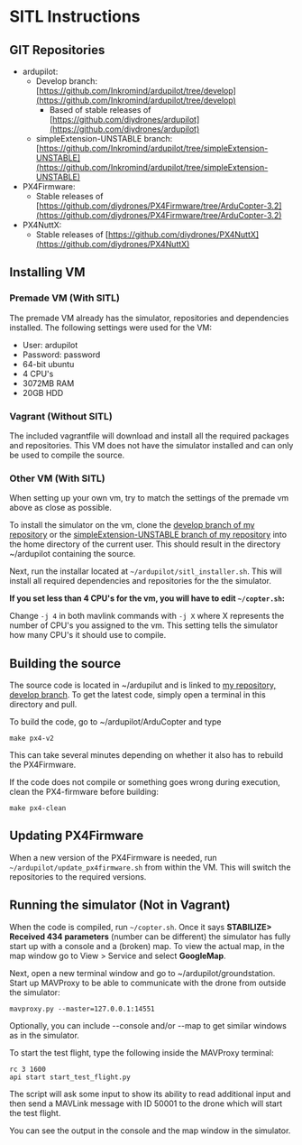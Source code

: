 # SITL Instructions

## GIT Repositories

* ardupilot:
  * Develop branch: [https://github.com/Inkromind/ardupilot/tree/develop](https://github.com/Inkromind/ardupilot/tree/develop)
    * Based of stable releases of [https://github.com/diydrones/ardupilot](https://github.com/diydrones/ardupilot)
  * simpleExtension-UNSTABLE branch: [https://github.com/Inkromind/ardupilot/tree/simpleExtension-UNSTABLE](https://github.com/Inkromind/ardupilot/tree/simpleExtension-UNSTABLE)
* PX4Firmware:
  * Stable releases of [https://github.com/diydrones/PX4Firmware/tree/ArduCopter-3.2](https://github.com/diydrones/PX4Firmware/tree/ArduCopter-3.2)
* PX4NuttX:
  * Stable releases of [https://github.com/diydrones/PX4NuttX](https://github.com/diydrones/PX4NuttX)

## Installing VM

### Premade VM (With SITL)
The premade VM already has the simulator, repositories and dependencies installed.
The following settings were used for the VM:

* User: ardupilot
* Password: password
* 64-bit ubuntu
* 4 CPU's
* 3072MB RAM
* 20GB HDD

### Vagrant (Without SITL)
The included vagrantfile will download and install all the required packages and repositories. This VM does not have the simulator installed and can only be used to compile the source.

### Other VM (With SITL)
When setting up your own vm, try to match the settings of the premade vm above as close as possible.

To install the simulator on the vm, clone the [develop branch of my repository](https://github.com/Inkromind/ardupilot/tree/develop) or
the [simpleExtension-UNSTABLE branch of my repository](https://github.com/Inkromind/ardupilot/tree/simpleExtension-UNSTABLE) into the home directory
of the current user. This should result in the directory ~/ardupilot containing the source.

Next, run the installar located at ```~/ardupilot/sitl_installer.sh```.
This will install all required dependencies and repositories for the the simulator.

__If you set less than 4 CPU's for the vm, you will have to edit ```~/copter.sh```:__

Change ```-j 4``` in both mavlink commands with ```-j X``` where X represents the number of CPU's
you assigned to the vm.
This setting tells the simulator how many CPU's it should use to compile.

## Building the source
The source code is located in ~/ardupilut and is linked to [my repository, develop branch](https://github.com/Inkromind/ardupilot/tree/develop).
To get the latest code, simply open a terminal in this directory and pull.

To build the code, go to ~/ardupilot/ArduCopter and type

```
make px4-v2
```

This can take several minutes depending on whether it also has to rebuild the PX4Firmware.

If the code does not compile or something goes wrong during execution,
clean the PX4-firmware before building:

```
make px4-clean
```

## Updating PX4Firmware
When a new version of the PX4Firmware is needed, run ```~/ardupilot/update_px4firmware.sh``` from within the VM. This will switch the repositories to the required versions.

## Running the simulator (Not in Vagrant)
When the code is compiled, run ```~/copter.sh```. Once it says
__STABILIZE> Received 434 parameters__
(number can be different) the simulator has fully start up with a console and a (broken) map.
To view the actual map, in the map window go to View > Service and select __GoogleMap__.

Next, open a new terminal window and go to ~/ardupilot/groundstation.
Start up MAVProxy to be able to communicate with the drone from outside the simulator:

```
mavproxy.py --master=127.0.0.1:14551
```

Optionally, you can include --console and/or --map to get similar windows as in the simulator.

To start the test flight, type the following inside the MAVProxy terminal:

```
rc 3 1600
api start start_test_flight.py
```

The script will ask some input to show its ability to read additional input and then send
a MAVLink message with ID 50001 to the drone which will start the test flight.

You can see the output in the console and the map window in the simulator.
